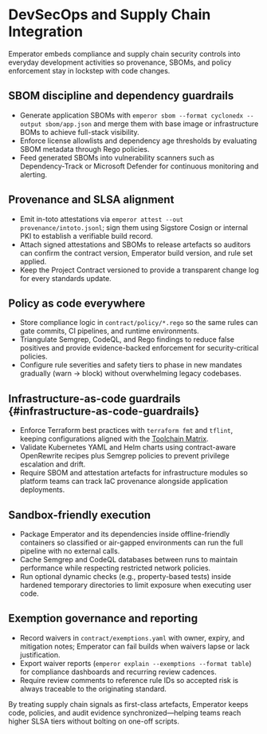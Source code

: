 # DevSecOps and Supply Chain Integration

Emperator embeds compliance and supply chain security controls into everyday development activities so provenance, SBOMs, and policy enforcement stay in lockstep with code changes.

## SBOM discipline and dependency guardrails

- Generate application SBOMs with `emperor sbom --format cyclonedx --output sbom/app.json` and merge them with base image or infrastructure BOMs to achieve full-stack visibility.
- Enforce license allowlists and dependency age thresholds by evaluating SBOM metadata through Rego policies.
- Feed generated SBOMs into vulnerability scanners such as Dependency-Track or Microsoft Defender for continuous monitoring and alerting.

## Provenance and SLSA alignment

- Emit in-toto attestations via `emperor attest --out provenance/intoto.jsonl`; sign them using Sigstore Cosign or internal PKI to establish a verifiable build record.
- Attach signed attestations and SBOMs to release artefacts so auditors can confirm the contract version, Emperator build version, and rule set applied.
- Keep the Project Contract versioned to provide a transparent change log for every standards update.

## Policy as code everywhere

- Store compliance logic in `contract/policy/*.rego` so the same rules can gate commits, CI pipelines, and runtime environments.
- Triangulate Semgrep, CodeQL, and Rego findings to reduce false positives and provide evidence-backed enforcement for security-critical policies.
- Configure rule severities and safety tiers to phase in new mandates gradually (warn → block) without overwhelming legacy codebases.

## Infrastructure-as-code guardrails {#infrastructure-as-code-guardrails}

- Enforce Terraform best practices with `terraform fmt` and `tflint`, keeping configurations aligned with the [Toolchain Matrix](../reference/toolchain.md#recommended-lint-and-formatter-stacks).
- Validate Kubernetes YAML and Helm charts using contract-aware OpenRewrite recipes plus Semgrep policies to prevent privilege escalation and drift.
- Require SBOM and attestation artefacts for infrastructure modules so platform teams can track IaC provenance alongside application deployments.

## Sandbox-friendly execution

- Package Emperator and its dependencies inside offline-friendly containers so classified or air-gapped environments can run the full pipeline with no external calls.
- Cache Semgrep and CodeQL databases between runs to maintain performance while respecting restricted network policies.
- Run optional dynamic checks (e.g., property-based tests) inside hardened temporary directories to limit exposure when executing user code.

## Exemption governance and reporting

- Record waivers in `contract/exemptions.yaml` with owner, expiry, and mitigation notes; Emperator can fail builds when waivers lapse or lack justification.
- Export waiver reports (`emperor explain --exemptions --format table`) for compliance dashboards and recurring review cadences.
- Require review comments to reference rule IDs so accepted risk is always traceable to the originating standard.

By treating supply chain signals as first-class artefacts, Emperator keeps code, policies, and audit evidence synchronized—helping teams reach higher SLSA tiers without bolting on one-off scripts.
